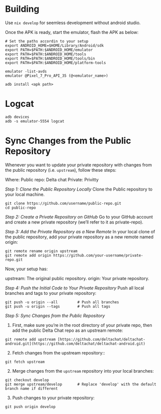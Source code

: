 # Building
Use `nix develop` for seemless development without android studio.

Once the APK is ready, start the emulator, flash the APK as below:

```
# Set the paths accordin to your setup
export ANDROID_HOME=$HOME/Library/Android/sdk
export PATH=$PATH:$ANDROID_HOME/emulator
export PATH=$PATH:$ANDROID_HOME/tools
export PATH=$PATH:$ANDROID_HOME/tools/bin
export PATH=$PATH:$ANDROID_HOME/platform-tools

emulator -list-avds
emulator @Pixel_7_Pro_API_35 (@<emulator_name>)

adb install <apk path>
```

# Logcat

```
adb devices
adb -s emulator-5554 logcat
```

# Sync Changes from the Public Repository
Whenever you want to update your private repository with changes from the public repository (i.e. `upstream`), follow these steps:

Where: 
Public repo: Delta chat
Private: Privitty

*Step 1: Clone the Public Repository Locally*
Clone the Public repository to your local machine.

```
git clone https://github.com/username/public-repo.git
cd public-repo
```

*Step 2: Create a Private Repository on GitHub*
Go to your GitHub account and create a new private repository (we’ll refer to it as private-repo).

*Step 3: Add the Private Repository as a New Remote*
In your local clone of the public repository, add your private repository as a new remote named origin:

```
git remote rename origin upstream
git remote add origin https://github.com/your-username/private-repo.git
```

Now, your setup has:

upstream: The original public repository.
origin: Your private repository.

*Step 4: Push the Initial Code to Your Private Repository*
Push all local branches and tags to your private repository:

```
git push -u origin --all         # Push all branches
git push -u origin --tags        # Push all tags
```
*Step 5: Sync Changes from the Public Repository*

1. First, make sure you’re in the root directory of your private repo, then add the public Delta Chat repo as an upstream remote:
```
git remote add upstream [https://github.com/deltachat/deltachat-android.git](https://github.com/deltachat/deltachat-android.git)
```

2. Fetch changes from the upstream repository::
```
git fetch upstream
```

2. Merge changes from the `upstream` repository into your local branches:

```
git checkout develop
git merge upstream/develop       # Replace 'develop' with the default branch name if different
```

3. Push changes to your private repository:

```
git push origin develop
```
